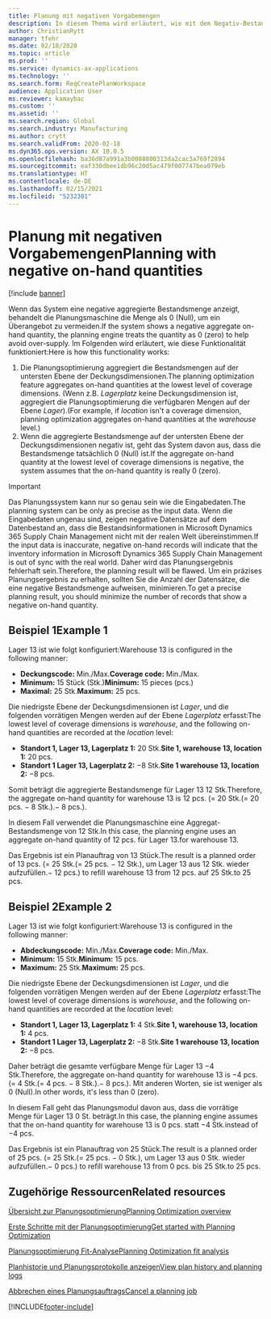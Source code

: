 ```yaml
---
title: Planung mit negativen Vorgabemengen
description: In diesem Thema wird erläutert, wie mit dem Negativ-Bestand umgegangen wird, wenn Sie die Planungsoptimierung einsetzen.
author: ChristianRytt
manager: tfehr
ms.date: 02/18/2020
ms.topic: article
ms.prod: ''
ms.service: dynamics-ax-applications
ms.technology: ''
ms.search.form: ReqCreatePlanWorkspace
audience: Application User
ms.reviewer: kamaybac
ms.custom: ''
ms.assetid: ''
ms.search.region: Global
ms.search.industry: Manufacturing
ms.author: crytt
ms.search.validFrom: 2020-02-18
ms.dyn365.ops.version: AX 10.0.5
ms.openlocfilehash: ba36d87a991a3b0088800313da2cac3a769f2894
ms.sourcegitcommit: eaf330dbee1db96c20d5ac479f007747bea079eb
ms.translationtype: HT
ms.contentlocale: de-DE
ms.lasthandoff: 02/15/2021
ms.locfileid: "5232301"
---
```

# <a name="planning-with-negative-on-hand-quantities"></a><span data-ttu-id="7bf5d-103">Planung mit negativen Vorgabemengen</span><span class="sxs-lookup"><span data-stu-id="7bf5d-103">Planning with negative on-hand quantities</span></span>

[!include [banner](../../includes/banner.md)]

<span data-ttu-id="7bf5d-104">Wenn das System eine negative aggregierte Bestandsmenge anzeigt, behandelt die Planungsmaschine die Menge als 0 (Null), um ein Überangebot zu vermeiden.</span><span class="sxs-lookup"><span data-stu-id="7bf5d-104">If the system shows a negative aggregate on-hand quantity, the planning engine treats the quantity as 0 (zero) to help avoid over-supply.</span></span> <span data-ttu-id="7bf5d-105">Im Folgenden wird erläutert, wie diese Funktionalität funktioniert:</span><span class="sxs-lookup"><span data-stu-id="7bf5d-105">Here is how this functionality works:</span></span>

1. <span data-ttu-id="7bf5d-106">Die Planungsoptimierung aggregiert die Bestandsmengen auf der untersten Ebene der Deckungsdimensionen.</span><span class="sxs-lookup"><span data-stu-id="7bf5d-106">The planning optimization feature aggregates on-hand quantities at the lowest level of coverage dimensions.</span></span> <span data-ttu-id="7bf5d-107">(Wenn z.B. *Lagerplatz* keine Deckungsdimension ist, aggregiert die Planungsoptimierung die verfügbaren Mengen auf der Ebene *Lager*).</span><span class="sxs-lookup"><span data-stu-id="7bf5d-107">(For example, if *location* isn't a coverage dimension, planning optimization aggregates on-hand quantities at the *warehouse* level.)</span></span>
1. <span data-ttu-id="7bf5d-108">Wenn die aggregierte Bestandsmenge auf der untersten Ebene der Deckungsdimensionen negativ ist, geht das System davon aus, dass die Bestandsmenge tatsächlich 0 (Null) ist.</span><span class="sxs-lookup"><span data-stu-id="7bf5d-108">If the aggregate on-hand quantity at the lowest level of coverage dimensions is negative, the system assumes that the on-hand quantity is really 0 (zero).</span></span>

> [!IMPORTANT]
> <span data-ttu-id="7bf5d-109">Das Planungssystem kann nur so genau sein wie die Eingabedaten.</span><span class="sxs-lookup"><span data-stu-id="7bf5d-109">The planning system can be only as precise as the input data.</span></span> <span data-ttu-id="7bf5d-110">Wenn die Eingabedaten ungenau sind, zeigen negative Datensätze auf dem Datenbestand an, dass die Bestandsinformationen in Microsoft Dynamics 365 Supply Chain Management nicht mit der realen Welt übereinstimmen.</span><span class="sxs-lookup"><span data-stu-id="7bf5d-110">If the input data is inaccurate, negative on-hand records will indicate that the inventory information in Microsoft Dynamics 365 Supply Chain Management is out of sync with the real world.</span></span> <span data-ttu-id="7bf5d-111">Daher wird das Planungsergebnis fehlerhaft sein.</span><span class="sxs-lookup"><span data-stu-id="7bf5d-111">Therefore, the planning result will be flawed.</span></span> <span data-ttu-id="7bf5d-112">Um ein präzises Planungsergebnis zu erhalten, sollten Sie die Anzahl der Datensätze, die eine negative Bestandsmenge aufweisen, minimieren.</span><span class="sxs-lookup"><span data-stu-id="7bf5d-112">To get a precise planning result, you should minimize the number of records that show a negative on-hand quantity.</span></span>

## <a name="example-1"></a><span data-ttu-id="7bf5d-113">Beispiel 1</span><span class="sxs-lookup"><span data-stu-id="7bf5d-113">Example 1</span></span>

<span data-ttu-id="7bf5d-114">Lager 13 ist wie folgt konfiguriert:</span><span class="sxs-lookup"><span data-stu-id="7bf5d-114">Warehouse 13 is configured in the following manner:</span></span>

- <span data-ttu-id="7bf5d-115">**Deckungscode:** Min./Max.</span><span class="sxs-lookup"><span data-stu-id="7bf5d-115">**Coverage code:** Min./Max.</span></span>
- <span data-ttu-id="7bf5d-116">**Minimum:** 15 Stück (Stk.)</span><span class="sxs-lookup"><span data-stu-id="7bf5d-116">**Minimum:** 15 pieces (pcs.)</span></span>
- <span data-ttu-id="7bf5d-117">**Maximal:** 25 Stk.</span><span class="sxs-lookup"><span data-stu-id="7bf5d-117">**Maximum:** 25 pcs.</span></span>

<span data-ttu-id="7bf5d-118">Die niedrigste Ebene der Deckungsdimensionen ist *Lager*, und die folgenden vorrätigen Mengen werden auf der Ebene *Lagerplatz* erfasst:</span><span class="sxs-lookup"><span data-stu-id="7bf5d-118">The lowest level of coverage dimensions is *warehouse*, and the following on-hand quantities are recorded at the *location* level:</span></span>

- <span data-ttu-id="7bf5d-119">**Standort 1, Lager 13, Lagerplatz 1:** 20 Stk.</span><span class="sxs-lookup"><span data-stu-id="7bf5d-119">**Site 1, warehouse 13, location 1:** 20 pcs.</span></span>
- <span data-ttu-id="7bf5d-120">**Standort 1 Lager 13, Lagerplatz 2:** &minus;8 Stk.</span><span class="sxs-lookup"><span data-stu-id="7bf5d-120">**Site 1 warehouse 13, location 2:** &minus;8 pcs.</span></span>

<span data-ttu-id="7bf5d-121">Somit beträgt die aggregierte Bestandsmenge für Lager 13 12 Stk.</span><span class="sxs-lookup"><span data-stu-id="7bf5d-121">Therefore, the aggregate on-hand quantity for warehouse 13 is 12 pcs.</span></span> <span data-ttu-id="7bf5d-122">(= 20 Stk.</span><span class="sxs-lookup"><span data-stu-id="7bf5d-122">(= 20 pcs.</span></span> <span data-ttu-id="7bf5d-123">&minus; 8 Stk.).</span><span class="sxs-lookup"><span data-stu-id="7bf5d-123">&minus; 8 pcs.).</span></span>

<span data-ttu-id="7bf5d-124">In diesem Fall verwendet die Planungsmaschine eine Aggregat-Bestandsmenge von 12 Stk.</span><span class="sxs-lookup"><span data-stu-id="7bf5d-124">In this case, the planning engine uses an aggregate on-hand quantity of 12 pcs.</span></span> <span data-ttu-id="7bf5d-125">für Lager 13.</span><span class="sxs-lookup"><span data-stu-id="7bf5d-125">for warehouse 13.</span></span>

<span data-ttu-id="7bf5d-126">Das Ergebnis ist ein Planauftrag von 13 Stück.</span><span class="sxs-lookup"><span data-stu-id="7bf5d-126">The result is a planned order of 13 pcs.</span></span> <span data-ttu-id="7bf5d-127">(= 25 Stk.</span><span class="sxs-lookup"><span data-stu-id="7bf5d-127">(= 25 pcs.</span></span> <span data-ttu-id="7bf5d-128">&minus; 12 Stk.), um Lager 13 aus 12 Stk. wieder aufzufüllen.</span><span class="sxs-lookup"><span data-stu-id="7bf5d-128">&minus; 12 pcs.) to refill warehouse 13 from 12 pcs.</span></span> <span data-ttu-id="7bf5d-129">auf 25 Stk.</span><span class="sxs-lookup"><span data-stu-id="7bf5d-129">to 25 pcs.</span></span>

## <a name="example-2"></a><span data-ttu-id="7bf5d-130">Beispiel 2</span><span class="sxs-lookup"><span data-stu-id="7bf5d-130">Example 2</span></span>

<span data-ttu-id="7bf5d-131">Lager 13 ist wie folgt konfiguriert:</span><span class="sxs-lookup"><span data-stu-id="7bf5d-131">Warehouse 13 is configured in the following manner:</span></span>

- <span data-ttu-id="7bf5d-132">**Abdeckungscode:** Min./Max.</span><span class="sxs-lookup"><span data-stu-id="7bf5d-132">**Coverage code:** Min./Max.</span></span>
- <span data-ttu-id="7bf5d-133">**Minimum:** 15 Stk.</span><span class="sxs-lookup"><span data-stu-id="7bf5d-133">**Minimum:** 15 pcs.</span></span>
- <span data-ttu-id="7bf5d-134">**Maximum:** 25 Stk.</span><span class="sxs-lookup"><span data-stu-id="7bf5d-134">**Maximum:** 25 pcs.</span></span>

<span data-ttu-id="7bf5d-135">Die niedrigste Ebene der Deckungsdimensionen ist *Lager*, und die folgenden vorrätigen Mengen werden auf der Ebene *Lagerplatz* erfasst:</span><span class="sxs-lookup"><span data-stu-id="7bf5d-135">The lowest level of coverage dimensions is *warehouse*, and the following on-hand quantities are recorded at the *location* level:</span></span>

- <span data-ttu-id="7bf5d-136">**Standort 1, Lager 13, Lagerplatz 1:** 4 Stk.</span><span class="sxs-lookup"><span data-stu-id="7bf5d-136">**Site 1, warehouse 13, location 1:** 4 pcs.</span></span>
- <span data-ttu-id="7bf5d-137">**Standort 1 Lager 13, Lagerplatz 2:** &minus;8 Stk.</span><span class="sxs-lookup"><span data-stu-id="7bf5d-137">**Site 1 warehouse 13, location 2:** &minus;8 pcs.</span></span>

<span data-ttu-id="7bf5d-138">Daher beträgt die gesamte verfügbare Menge für Lager 13 &minus;4 Stk.</span><span class="sxs-lookup"><span data-stu-id="7bf5d-138">Therefore, the aggregate on-hand quantity for warehouse 13 is &minus;4 pcs.</span></span> <span data-ttu-id="7bf5d-139">(= 4 Stk.</span><span class="sxs-lookup"><span data-stu-id="7bf5d-139">(= 4 pcs.</span></span> <span data-ttu-id="7bf5d-140">&minus; 8 Stk.).</span><span class="sxs-lookup"><span data-stu-id="7bf5d-140">&minus; 8 pcs.).</span></span> <span data-ttu-id="7bf5d-141">Mit anderen Worten, sie ist weniger als 0 (Null).</span><span class="sxs-lookup"><span data-stu-id="7bf5d-141">In other words, it's less than 0 (zero).</span></span>

<span data-ttu-id="7bf5d-142">In diesem Fall geht das Planungsmodul davon aus, dass die vorrätige Menge für Lager 13 0 St. beträgt.</span><span class="sxs-lookup"><span data-stu-id="7bf5d-142">In this case, the planning engine assumes that the on-hand quantity for warehouse 13 is 0 pcs.</span></span> <span data-ttu-id="7bf5d-143">statt &minus;4 Stk.</span><span class="sxs-lookup"><span data-stu-id="7bf5d-143">instead of &minus;4 pcs.</span></span>

<span data-ttu-id="7bf5d-144">Das Ergebnis ist ein Planauftrag von 25 Stück.</span><span class="sxs-lookup"><span data-stu-id="7bf5d-144">The result is a planned order of 25 pcs.</span></span> <span data-ttu-id="7bf5d-145">(= 25 Stk.</span><span class="sxs-lookup"><span data-stu-id="7bf5d-145">(= 25 pcs.</span></span> <span data-ttu-id="7bf5d-146">&minus; 0 Stk.), um Lager 13 aus 0 Stk. wieder aufzufüllen.</span><span class="sxs-lookup"><span data-stu-id="7bf5d-146">&minus; 0 pcs.) to refill warehouse 13 from 0 pcs.</span></span> <span data-ttu-id="7bf5d-147">bis 25 Stk.</span><span class="sxs-lookup"><span data-stu-id="7bf5d-147">to 25 pcs.</span></span>

## <a name="related-resources"></a><span data-ttu-id="7bf5d-148">Zugehörige Ressourcen</span><span class="sxs-lookup"><span data-stu-id="7bf5d-148">Related resources</span></span>

[<span data-ttu-id="7bf5d-149">Übersicht zur Planungsoptimierung</span><span class="sxs-lookup"><span data-stu-id="7bf5d-149">Planning Optimization overview</span></span>](planning-optimization-overview.md)

[<span data-ttu-id="7bf5d-150">Erste Schritte mit der Planungsoptimierung</span><span class="sxs-lookup"><span data-stu-id="7bf5d-150">Get started with Planning Optimization</span></span>](get-started.md)

[<span data-ttu-id="7bf5d-151">Planungsoptimierung Fit-Analyse</span><span class="sxs-lookup"><span data-stu-id="7bf5d-151">Planning Optimization fit analysis</span></span>](planning-optimization-fit-analysis.md)

[<span data-ttu-id="7bf5d-152">Planhistorie und Planungsprotokolle anzeigen</span><span class="sxs-lookup"><span data-stu-id="7bf5d-152">View plan history and planning logs</span></span>](plan-history-logs.md)

[<span data-ttu-id="7bf5d-153">Abbrechen eines Planungsauftrags</span><span class="sxs-lookup"><span data-stu-id="7bf5d-153">Cancel a planning job</span></span>](cancel-planning-job.md)


[!INCLUDE[footer-include](../../../includes/footer-banner.md)]